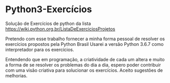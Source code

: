 # Python3-Exercícios
Solução de Exercícios de python da lista https://wiki.python.org.br/ListaDeExerciciosProjetos

Pretendo com esse trabalho fornecer a minha forma pessoal de resolver os exercícios propostos pela Python Brasil
Usarei a versão Python 3.6.7 como interpretador para os exercícios.

Entendendo que em programação, a criatividade de cada um altera e muito a forma de se resolver os problemas do dia a dia, espero poder contribuir com uma visão criativa para solucionar os exercícios.
Aceito sugestões de melhorias.

